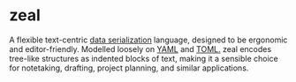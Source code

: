 # zeal

A flexible text-centric [data serialization](https://en.wikipedia.org/wiki/data%20serialization) language, designed to be ergonomic and editor-friendly. Modelled loosely on [YAML](https://en.wikipedia.org/wiki/YAML) and [TOML.](https://en.wikipedia.org/wiki/TOML.) zeal encodes tree-like structures as indented blocks of text, making it a sensible choice for notetaking, drafting, project planning, and similar applications.

